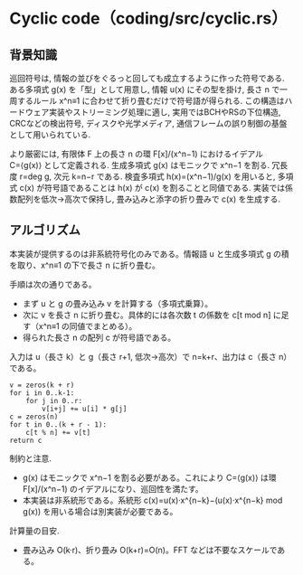 # Cyclic code（coding/src/cyclic.rs）

## 背景知識
巡回符号は, 情報の並びをぐるっと回しても成立するように作った符号である. ある多項式 g(x) を「型」として用意し, 情報 u(x) にその型を掛け, 長さ n で一周するルール x^n≡1 に合わせて折り畳むだけで符号語が得られる. この構造はハードウェア実装やストリーミング処理に適し, 実用ではBCHやRSの下位構造, CRCなどの検出符号, ディスクや光学メディア, 通信フレームの誤り制御の基盤として用いられている.

より厳密には, 有限体 F 上の長さ n の環 F[x]/(x^n−1) におけるイデアル C=⟨g(x)⟩ として定義される. 生成多項式 g(x) はモニックで x^n−1 を割る. 冗長度 r=deg g, 次元 k=n−r である. 検査多項式 h(x)=(x^n−1)/g(x) を用いると, 多項式 c(x) が符号語であることは h(x) が c(x) を割ることと同値である. 実装では係数配列を低次→高次で保持し, 畳み込みと添字の折り畳みで c(x) を生成する.

## アルゴリズム
本実装が提供するのは非系統符号化のみである。情報語 u と生成多項式 g の積を取り、x^n≡1 の下で長さ n に折り畳む。

手順は次の通りである。
- まず u と g の畳み込み v を計算する（多項式乗算）。
- 次に v を長さ n に折り畳む。具体的には各次数 t の係数を c[t mod n] に足す（x^n≡1 の同値でまとめる）。
- 得られた長さ n の配列 c が符号語である。

入力は u（長さ k）と g（長さ r+1, 低次→高次）で n=k+r、出力は c（長さ n）である。

```text
v = zeros(k + r)
for i in 0..k-1:
    for j in 0..r:
        v[i+j] += u[i] * g[j]
c = zeros(n)
for t in 0..(k + r - 1):
    c[t % n] += v[t]
return c
```

制約と注意.
- g(x) はモニックで x^n−1 を割る必要がある。これにより C=⟨g(x)⟩ は環 F[x]/(x^n−1) のイデアルになり、巡回性を満たす。
- 本実装は非系統形である。系統形 c(x)=u(x)·x^{n−k}−(u(x)·x^{n−k} mod g(x)) を用いる場合は別実装が必要である。

計算量の目安.
- 畳み込み O(k·r)、折り畳み O(k+r)=O(n)。FFT などは不要なスケールである。
